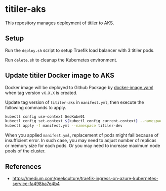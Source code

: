 # titiler-aks

This repository manages deployment of [titiler](https://developmentseed.org/titiler) to AKS.

## Setup

Run the `deploy.sh` script to setup Traefik load balancer with 3 titiler pods.

Run `delete.sh` to cleanup the Kubernetes environment.

## Update titiler Docker image to AKS

Docker image will be deployed to Github Package by [docker-image.yaml](.github/workflows/docker-image.yaml) when tag version `vX.X.X` is created.

Update tag version of `titiler-aks` in `manifest.yml`, then execute the following commands to apply.

```zsh
kubectl config use-context GeoKube01
kubectl config set-context $(kubectl config current-context) --namespace=titiler-dev
kubectl apply -f manifest.yml --namespace titiler-dev
```

When you applied `manifest.yml`, replacement of pods might fail because of insufficient error. In such case, you may need to adjust number of replicas or memory size for each pods. Or you may need to increase maximum node pools of the cluster.

## References

- https://medium.com/geekculture/traefik-ingress-on-azure-kubernetes-service-fa498ba7e4b4